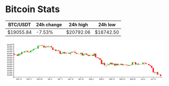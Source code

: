 # Bitcoin Stats

BTC/USDT|24h change|24h high|24h low|
|---|---|---|---|
|$19055.84|-7.53%|$20792.06|$18742.50|

<img src="./chart.svg">

